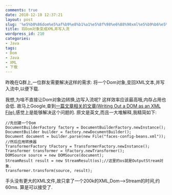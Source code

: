 ```yaml
---
comments: true
date: 2010-12-10 12:37:21
layout: post
slug: '%e5%b0%86dom%e5%af%b9%e8%b1%a1%e5%8f%98%e6%88%90xml%e5%b9%b6%e5%86%99%e5%85%a5%e6%b5%81'
title: 将Dom对象变成XML并写入流
wordpress_id: 210
categories:
- Java
tags:
- Dom
- Java
- XML
- 下载
---
```


昨晚在Q群上,一位群友需要解决这样的需求:
将一个Dom对象,变回XML文本,并写入流中,以便下载.

我想,为啥不直接让Dom对象边转换,边写入流呢? 这样效率应该最高哦,内存占用也会低.
故马上Google,查到[一篇文章相关的文章(Writing Out a DOM as an XML File)](http://download.oracle.com/javaee/1.4/tutorial/doc/JAXPXSLT4.html),感觉上是能够解决这个问题的.
原文是英文,而且一大堆解释,我精简如下:

    
    
    //先创建一个Dom
    DocumentBuilderFactory factory = DocumentBuilderFactory.newInstance();
    DocumentBuilder builder = factory.newDocumentBuilder();
    Document document = builder.parse(new File("faces-config-beans.xml"));
    //然后应用转换器
    TransformerFactory tFactory = TransformerFactory.newInstance();
    Transformer transformer = tFactory.newTransformer();
    DOMSource source = new DOMSource(document);
    StreamResult result = new StreamResult(os);//这里的os就是OutputStream对象.
    transformer.transform(source, result);
    



手头没有更大的XML文件,故只拿了一个200k的XML,Dom-->Stream的时间,约60ms. 算是可以接受了.
